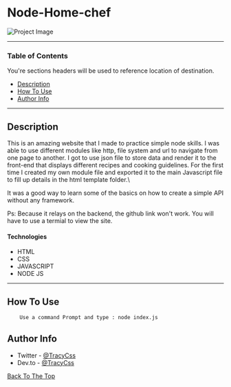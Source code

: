 # Node-Home-chef

<!-- ctrl+shift+v : preview -->
![Project Image](img/preview.gif)


---

### Table of Contents
You're sections headers will be used to reference location of destination.

- [Description](#description)
- [How To Use](#how-to-use)
- [Author Info](#author-info)

---



## Description

This is an amazing website that I made to practice simple node skills. I was able to use different modules like http, file system and url to navigate from one page to another. I got to use json file to store data and render it to the front-end that displays different recipes and cooking guidelines. For the first time I created my own module file and exported it to the main Javascript file to fill up details in the html template folder.\

It was a good way to learn some of the basics on how to create a simple API without any framework.

Ps: Because it relays on the backend, the github link won't work. You will have to use a termial to view the site.

#### Technologies

- HTML
- CSS
- JAVASCRIPT
- NODE JS


---

## How To Use
```html
    Use a command Prompt and type : node index.js
```

## Author Info

- Twitter - [@TracyCss](https://twitter.com/TracyCss)
- Dev.to - [@TracyCss](https://dev.to/janetracydev)

[Back To The Top](#Node-Home-chef)
